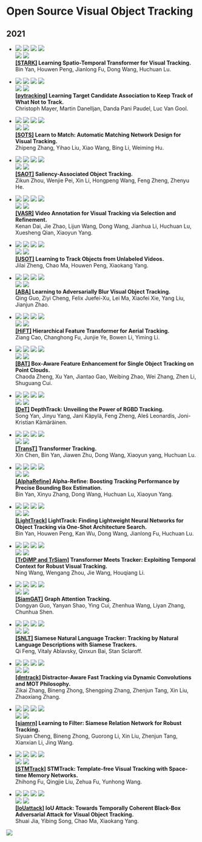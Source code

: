 # Open Source Visual Object Tracking

## 2021
- ![](https://img.shields.io/badge/2021-ICCV-green?style=flat-square)
![](https://img.shields.io/github/stars/researchmm/Stark?style=flat-square)
![](https://img.shields.io/github/forks/researchmm/Stark?style=flat-square)
![](https://img.shields.io/github/watchers/researchmm/Stark?style=flat-square&label=watch) <br />
![](https://img.shields.io/github/issues/researchmm/Stark?style=flat-square)
![](https://img.shields.io/github/issues-closed/researchmm/Stark?style=flat-square) <br />
**[[STARK]](https://github.com/researchmm/Stark) Learning Spatio-Temporal Transformer for Visual Tracking.** <br />
Bin Yan, Houwen Peng, Jianlong Fu, Dong Wang, Huchuan Lu.


- ![](https://img.shields.io/badge/2021-ICCV-green?style=flat-square)
![](https://img.shields.io/github/stars/visionml/pytracking?style=flat-square)
![](https://img.shields.io/github/forks/visionml/pytracking?style=flat-square)
![](https://img.shields.io/github/watchers/visionml/pytracking?style=flat-square&label=watch) <br />
![](https://img.shields.io/github/issues/visionml/pytracking?style=flat-square)
![](https://img.shields.io/github/issues-closed/visionml/pytracking?style=flat-square) <br />
**[[pytracking]](https://github.com/visionml/pytracking) Learning Target Candidate Association to Keep Track of What Not to Track.** <br />
Christoph Mayer, Martin Danelljan, Danda Pani Paudel, Luc Van Gool.


- ![](https://img.shields.io/badge/2021-ICCV-green?style=flat-square)
![](https://img.shields.io/github/stars/JudasDie/SOTS?style=flat-square)
![](https://img.shields.io/github/forks/JudasDie/SOTS?style=flat-square)
![](https://img.shields.io/github/watchers/JudasDie/SOTS?style=flat-square&label=watch) <br />
![](https://img.shields.io/github/issues/JudasDie/SOTS?style=flat-square)
![](https://img.shields.io/github/issues-closed/JudasDie/SOTS?style=flat-square) <br />
**[[SOTS]](https://github.com/JudasDie/SOTS) Learn to Match: Automatic Matching Network Design for Visual Tracking.** <br />
Zhipeng Zhang, Yihao Liu, Xiao Wang, Bing Li, Weiming Hu.


- ![](https://img.shields.io/badge/2021-ICCV-green?style=flat-square)
![](https://img.shields.io/github/stars/ZikunZhou/SAOT?style=flat-square)
![](https://img.shields.io/github/forks/ZikunZhou/SAOT?style=flat-square)
![](https://img.shields.io/github/watchers/ZikunZhou/SAOT?style=flat-square&label=watch) <br />
![](https://img.shields.io/github/issues/ZikunZhou/SAOT?style=flat-square)
![](https://img.shields.io/github/issues-closed/ZikunZhou/SAOT?style=flat-square) <br />
**[[SAOT]](https://github.com/ZikunZhou/SAOT) Saliency-Associated Object Tracking.** <br />
Zikun Zhou, Wenjie Pei, Xin Li, Hongpeng Wang, Feng Zheng, Zhenyu He.


- ![](https://img.shields.io/badge/2021-ICCV-green?style=flat-square)
![](https://img.shields.io/github/stars/Daikenan/VASR?style=flat-square)
![](https://img.shields.io/github/forks/Daikenan/VASR?style=flat-square)
![](https://img.shields.io/github/watchers/Daikenan/VASR?style=flat-square&label=watch) <br />
![](https://img.shields.io/github/issues/Daikenan/VASR?style=flat-square)
![](https://img.shields.io/github/issues-closed/Daikenan/VASR?style=flat-square) <br />
**[[VASR]](https://github.com/Daikenan/VASR) Video Annotation for Visual Tracking via Selection and Refinement.** <br />
Kenan Dai, Jie Zhao, Lijun Wang, Dong Wang, Jianhua Li, Huchuan Lu, Xuesheng Qian, Xiaoyun Yang.


- ![](https://img.shields.io/badge/2021-ICCV-green?style=flat-square)
![](https://img.shields.io/github/stars/VISION-SJTU/USOT?style=flat-square)
![](https://img.shields.io/github/forks/VISION-SJTU/USOT?style=flat-square)
![](https://img.shields.io/github/watchers/VISION-SJTU/USOT?style=flat-square&label=watch) <br />
![](https://img.shields.io/github/issues/VISION-SJTU/USOT?style=flat-square)
![](https://img.shields.io/github/issues-closed/VISION-SJTU/USOT?style=flat-square) <br />
**[[USOT]](https://github.com/VISION-SJTU/USOT) Learning to Track Objects from Unlabeled Videos.** <br />
Jilai Zheng, Chao Ma, Houwen Peng, Xiaokang Yang.


- ![](https://img.shields.io/badge/2021-ICCV-green?style=flat-square)
![](https://img.shields.io/github/stars/tsingqguo/ABA?style=flat-square)
![](https://img.shields.io/github/forks/tsingqguo/ABA?style=flat-square)
![](https://img.shields.io/github/watchers/tsingqguo/ABA?style=flat-square&label=watch) <br />
![](https://img.shields.io/github/issues/tsingqguo/ABA?style=flat-square)
![](https://img.shields.io/github/issues-closed/tsingqguo/ABA?style=flat-square) <br />
**[[ABA]](https://github.com/tsingqguo/ABA) Learning to Adversarially Blur Visual Object Tracking.** <br />
Qing Guo, Ziyi Cheng, Felix Juefei-Xu, Lei Ma, Xiaofei Xie, Yang Liu, Jianjun Zhao.


- ![](https://img.shields.io/badge/2021-ICCV-green?style=flat-square)
![](https://img.shields.io/github/stars/vision4robotics/HiFT?style=flat-square)
![](https://img.shields.io/github/forks/vision4robotics/HiFT?style=flat-square)
![](https://img.shields.io/github/watchers/vision4robotics/HiFT?style=flat-square&label=watch) <br />
![](https://img.shields.io/github/issues/vision4robotics/HiFT?style=flat-square)
![](https://img.shields.io/github/issues-closed/vision4robotics/HiFT?style=flat-square) <br />
**[[HiFT]](https://github.com/vision4robotics/HiFT) Hierarchical Feature Transformer for Aerial Tracking.** <br />
Ziang Cao, Changhong Fu, Junjie Ye, Bowen Li, Yiming Li.


- ![](https://img.shields.io/badge/2021-ICCV-green?style=flat-square)
![](https://img.shields.io/github/stars/Ghostish/BAT?style=flat-square)
![](https://img.shields.io/github/forks/Ghostish/BAT?style=flat-square)
![](https://img.shields.io/github/watchers/Ghostish/BAT?style=flat-square&label=watch) <br />
![](https://img.shields.io/github/issues/Ghostish/BAT?style=flat-square)
![](https://img.shields.io/github/issues-closed/Ghostish/BAT?style=flat-square) <br />
**[[BAT]](https://github.com/Ghostish/BAT) Box-Aware Feature Enhancement for Single Object Tracking on Point Clouds.** <br />
Chaoda Zheng, Xu Yan, Jiantao Gao, Weibing Zhao, Wei Zhang, Zhen Li, Shuguang Cui.


- ![](https://img.shields.io/badge/2021-ICCV-green?style=flat-square)
![](https://img.shields.io/github/stars/xiaozai/DeT?style=flat-square)
![](https://img.shields.io/github/forks/xiaozai/DeT?style=flat-square)
![](https://img.shields.io/github/watchers/xiaozai/DeT?style=flat-square&label=watch) <br />
![](https://img.shields.io/github/issues/xiaozai/DeT?style=flat-square)
![](https://img.shields.io/github/issues-closed/xiaozai/DeT?style=flat-square) <br />
**[[DeT]](https://github.com/xiaozai/DeT) DepthTrack: Unveiling the Power of RGBD Tracking.** <br />
Song Yan, Jinyu Yang, Jani Käpylä, Feng Zheng, Aleš Leonardis, Joni-Kristian Kämäräinen.




- ![](https://img.shields.io/badge/2021-CVPR-red?style=flat-square)
![](https://img.shields.io/github/stars/chenxin-dlut/TransT?style=flat-square)
![](https://img.shields.io/github/forks/chenxin-dlut/TransT?style=flat-square)
![](https://img.shields.io/github/watchers/chenxin-dlut/TransT?style=flat-square&label=watch) <br />
![](https://img.shields.io/github/issues/chenxin-dlut/TransT?style=flat-square)
![](https://img.shields.io/github/issues-closed/chenxin-dlut/TransT?style=flat-square) <br />
**[[TransT]](https://github.com/chenxin-dlut/TransT) Transformer Tracking.** <br />
Xin Chen, Bin Yan, Jiawen Zhu, Dong Wang, Xiaoyun yang, Huchuan Lu.


- ![](https://img.shields.io/badge/2021-CVPR-red?style=flat-square)
![](https://img.shields.io/github/stars/MasterBin-IIAU/AlphaRefine?style=flat-square)
![](https://img.shields.io/github/forks/MasterBin-IIAU/AlphaRefine?style=flat-square)
![](https://img.shields.io/github/watchers/MasterBin-IIAU/AlphaRefine?style=flat-square&label=watch) <br />
![](https://img.shields.io/github/issues/MasterBin-IIAU/AlphaRefine?style=flat-square)
![](https://img.shields.io/github/issues-closed/MasterBin-IIAU/AlphaRefine?style=flat-square) <br />
**[[AlphaRefine]](https://github.com/MasterBin-IIAU/AlphaRefine) Alpha-Refine: Boosting Tracking Performance by Precise Bounding Box Estimation.** <br />
Bin Yan, Xinyu Zhang, Dong Wang, Huchuan Lu, Xiaoyun Yang.


- ![](https://img.shields.io/badge/2021-CVPR-red?style=flat-square)
![](https://img.shields.io/github/stars/researchmm/LightTrack?style=flat-square)
![](https://img.shields.io/github/forks/researchmm/LightTrack?style=flat-square)
![](https://img.shields.io/github/watchers/researchmm/LightTrack?style=flat-square&label=watch) <br />
![](https://img.shields.io/github/issues/researchmm/LightTrack?style=flat-square)
![](https://img.shields.io/github/issues-closed/researchmm/LightTrack?style=flat-square) <br />
**[[LightTrack]](https://github.com/researchmm/LightTrack) LightTrack: Finding Lightweight Neural Networks for Object Tracking via One-Shot Architecture Search.** <br />
Bin Yan, Houwen Peng, Kan Wu, Dong Wang, Jianlong Fu, Huchuan Lu.


- ![](https://img.shields.io/badge/2021-CVPR-red?style=flat-square)
![](https://img.shields.io/github/stars/594422814/TransformerTrack?style=flat-square)
![](https://img.shields.io/github/forks/594422814/TransformerTrack?style=flat-square)
![](https://img.shields.io/github/watchers/594422814/TransformerTrack?style=flat-square&label=watch) <br />
![](https://img.shields.io/github/issues/594422814/TransformerTrack?style=flat-square)
![](https://img.shields.io/github/issues-closed/594422814/TransformerTrack?style=flat-square) <br />
**[[TrDiMP and TrSiam]](https://github.com/594422814/TransformerTrack) Transformer Meets Tracker: Exploiting Temporal Context for Robust Visual Tracking.** <br />
Ning Wang, Wengang Zhou, Jie Wang, Houqiang Li.


- ![](https://img.shields.io/badge/2021-CVPR-red?style=flat-square)
![](https://img.shields.io/github/stars/ohhhyeahhh/SiamGAT?style=flat-square)
![](https://img.shields.io/github/forks/ohhhyeahhh/SiamGAT?style=flat-square)
![](https://img.shields.io/github/watchers/ohhhyeahhh/SiamGAT?style=flat-square&label=watch) <br />
![](https://img.shields.io/github/issues/ohhhyeahhh/SiamGAT?style=flat-square)
![](https://img.shields.io/github/issues-closed/ohhhyeahhh/SiamGAT?style=flat-square) <br />
**[[SiamGAT]](https://github.com/ohhhyeahhh/SiamGAT) Graph Attention Tracking.** <br />
Dongyan Guo, Yanyan Shao, Ying Cui, Zhenhua Wang, Liyan Zhang, Chunhua Shen.


- ![](https://img.shields.io/badge/2021-CVPR-red?style=flat-square)
![](https://img.shields.io/github/stars/fredfung007/snlt?style=flat-square)
![](https://img.shields.io/github/forks/fredfung007/snlt?style=flat-square)
![](https://img.shields.io/github/watchers/fredfung007/snlt?style=flat-square&label=watch) <br />
![](https://img.shields.io/github/issues/fredfung007/snlt?style=flat-square)
![](https://img.shields.io/github/issues-closed/fredfung007/snlt?style=flat-square) <br />
**[[SNLT]](https://github.com/fredfung007/snlt) Siamese Natural Language Tracker: Tracking by Natural Language Descriptions with Siamese Trackers.** <br />
Qi Feng, Vitaly Ablavsky, Qinxun Bai, Stan Sclaroff.


- ![](https://img.shields.io/badge/2021-CVPR-red?style=flat-square)
![](https://img.shields.io/github/stars/hqucv/dmtrack?style=flat-square)
![](https://img.shields.io/github/forks/hqucv/dmtrack?style=flat-square)
![](https://img.shields.io/github/watchers/hqucv/dmtrack?style=flat-square&label=watch) <br />
![](https://img.shields.io/github/issues/hqucv/dmtrack?style=flat-square)
![](https://img.shields.io/github/issues-closed/hqucv/dmtrack?style=flat-square) <br />
**[[dmtrack]](https://github.com/hqucv/dmtrack) Distractor-Aware Fast Tracking via Dynamic Convolutions and MOT Philosophy.** <br />
Zikai Zhang, Bineng Zhong, Shengping Zhang, Zhenjun Tang, Xin Liu, Zhaoxiang Zhang.


- ![](https://img.shields.io/badge/2021-CVPR-red?style=flat-square)
![](https://img.shields.io/github/stars/hqucv/siamrn?style=flat-square)
![](https://img.shields.io/github/forks/hqucv/siamrn?style=flat-square)
![](https://img.shields.io/github/watchers/hqucv/siamrn?style=flat-square&label=watch) <br />
![](https://img.shields.io/github/issues/hqucv/siamrn?style=flat-square)
![](https://img.shields.io/github/issues-closed/hqucv/siamrn?style=flat-square) <br />
**[[siamrn]](https://github.com/hqucv/siamrn) Learning to Filter: Siamese Relation Network for Robust Tracking.** <br />
Siyuan Cheng, Bineng Zhong, Guorong Li, Xin Liu, Zhenjun Tang, Xianxian Li, Jing Wang.


- ![](https://img.shields.io/badge/2021-CVPR-red?style=flat-square)
![](https://img.shields.io/github/stars/fzh0917/STMTrack?style=flat-square)
![](https://img.shields.io/github/forks/fzh0917/STMTrack?style=flat-square)
![](https://img.shields.io/github/watchers/fzh0917/STMTrack?style=flat-square&label=watch) <br />
![](https://img.shields.io/github/issues/fzh0917/STMTrack?style=flat-square)
![](https://img.shields.io/github/issues-closed/fzh0917/STMTrack?style=flat-square) <br />
**[[STMTrack]](https://github.com/fzh0917/STMTrack) STMTrack: Template-free Visual Tracking with Space-time Memory Networks.** <br />
Zhihong Fu, Qingjie Liu, Zehua Fu, Yunhong Wang.


- ![](https://img.shields.io/badge/2021-CVPR-red?style=flat-square)
![](https://img.shields.io/github/stars/VISION-SJTU/IoUattack?style=flat-square)
![](https://img.shields.io/github/forks/VISION-SJTU/IoUattack?style=flat-square)
![](https://img.shields.io/github/watchers/VISION-SJTU/IoUattack?style=flat-square&label=watch) <br />
![](https://img.shields.io/github/issues/VISION-SJTU/IoUattack?style=flat-square)
![](https://img.shields.io/github/issues-closed/VISION-SJTU/IoUattack?style=flat-square) <br />
**[[IoUattack]](https://github.com/VISION-SJTU/IoUattack) IoU Attack: Towards Temporally Coherent Black-Box Adversarial Attack for Visual Object Tracking.** <br />
Shuai Jia, Yibing Song, Chao Ma, Xiaokang Yang.


![](https://img.shields.io/badge/2021-ECCV-yellow?style=flat-square)